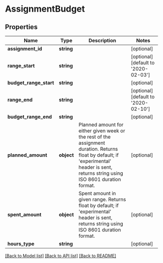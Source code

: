 # AssignmentBudget

## Properties

 Name                   | Type       | Description                                                                                                                                                                                     | Notes                                
------------------------|------------|-------------------------------------------------------------------------------------------------------------------------------------------------------------------------------------------------|--------------------------------------
 **assignment_id**      | **string** |                                                                                                                                                                                                 | [optional]                           
 **range_start**        | **string** |                                                                                                                                                                                                 | [optional] [default to '2020-02-03'] 
 **budget_range_start** | **string** |                                                                                                                                                                                                 | [optional]                           
 **range_end**          | **string** |                                                                                                                                                                                                 | [optional] [default to '2020-02-10'] 
 **budget_range_end**   | **string** |                                                                                                                                                                                                 | [optional]                           
 **planned_amount**     | **object** | Planned amount for either given week or the rest of the assignment duration. Returns float by default; if &#39;experimental&#39; header is sent, returns string using ISO 8601 duration format. | [optional]                           
 **spent_amount**       | **object** | Spent amount in given range. Returns float by default; if &#39;experimental&#39; header is sent, returns string using ISO 8601 duration format.                                                 | [optional]                           
 **hours_type**         | **string** |                                                                                                                                                                                                 | [optional]                           

[[Back to Model list]](../../README.md#documentation-for-models) [[Back to API list]](../../README.md#documentation-for-api-endpoints) [[Back to README]](../../README.md)



